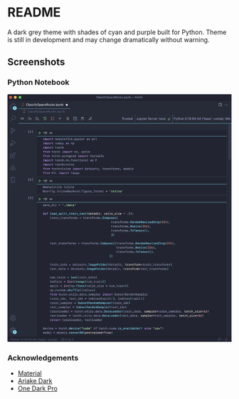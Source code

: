 # README
A dark grey theme with shades of cyan and purple built for Python. Theme is still in development and may change dramatically without warning.

## Screenshots

### Python Notebook
![Notebook Example](img/notebook_example.png)

### Acknowledgements
* [Material](https://marketplace.visualstudio.com/items?itemName=Equinusocio.vsc-material-theme)
* [Ariake Dark](https://marketplace.visualstudio.com/items?itemName=wart.ariake-dark)
* [One Dark Pro](https://marketplace.visualstudio.com/items?itemName=akamud.vscode-theme-onedark)